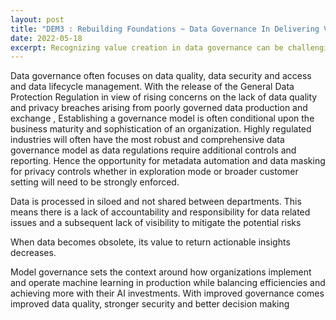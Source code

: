 ```yaml
---
layout: post
title: "DEM3 : Rebuilding Foundations ~ Data Governance In Delivering Value For Enterprise ML"
date: 2022-05-18
excerpt: Recognizing value creation in data governance can be challenging, let alone effectively scaling it and linking efforts to prioritize potential analytics use-cases. It calls for a mindset shift from thinking of policies and frameworks to one where business leadership strategically links them to digital transformation efforts. In this blog, i examine how businesses need a fresh think on data governance ideas from one that only looks at independent data elements to one that incorporates data engineering pipelines and algorithms versus outcomes in an AI driven world. 
---
```


Data governance often focuses on data quality, data security and access and data lifecycle management. With the release of the General Data Protection Regulation in view of rising concerns on the lack of data quality and privacy breaches arising from poorly governed data production and exchange , Establishing a governance model is often conditional upon the business maturity and sophistication of an organization. Highly regulated industries will often have the most robust and comprehensive data governance model as data regulations require additional controls and reporting. Hence the opportunity for metadata automation and data masking for privacy controls whether in exploration mode or broader customer setting will need to be strongly enforced.  

Data is processed in siloed and not shared between departments. This means there is a lack of accountability and responsibility for data related issues and a subsequent  lack of visibility to mitigate the potential risks

When data becomes obsolete, its value to return actionable insights decreases. 

Model governance sets the context around how organizations implement and operate machine learning in production while balancing efficiencies and achieving more with their AI investments. With improved governance comes improved data quality, stronger security and better decision making
